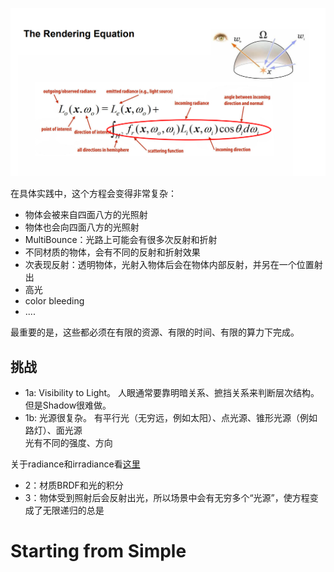 
![](../assets/v2-75ea529e0b2f17fa8d47b69cd4bd92ec_r.png)

在具体实践中，这个方程会变得非常复杂：
- 物体会被来自四面八方的光照射
- 物体也会向四面八方的光照射
- MultiBounce：光路上可能会有很多次反射和折射
- 不同材质的物体，会有不同的反射和折射效果
- 次表现反射：透明物体，光射入物体后会在物体内部反射，并另在一个位置射出
- 高光
- color bleeding
- ....

最重要的是，这些都必须在有限的资源、有限的时间、有限的算力下完成。   

## 挑战

- 1a: Visibility to Light。
人眼通常要靠明暗关系、摭挡关系来判断层次结构。但是Shadow很难做。  
- 1b: 光源很复杂。
有平行光（无穷远，例如太阳）、点光源、锥形光源（例如路灯）、面光源  
光有不同的强度、方向

关于radiance和irradiance看[这里](https://caterpillarstudygroup.github.io/GAMES101_mdbook/RayTracing/BasicRadiometry.html)

- 2：材质BRDF和光的积分
- 3：物体受到照射后会反射出光，所以场景中会有无穷多个“光源”，使方程变成了无限递归的总是

# Starting from Simple


